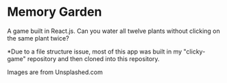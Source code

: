 # Memory Garden

A game built in React.js. Can you water all twelve plants without clicking on the same plant twice?



*Due to a file structure issue, most of this app was built in my "clicky-game" repository and then cloned into this repository. 




Images are from Unsplashed.com
